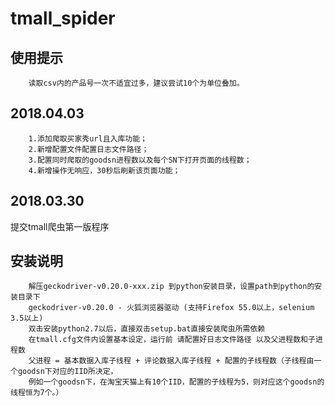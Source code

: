 # tmall_spider

使用提示
--------
        读取csv内的产品号一次不适宜过多，建议尝试10个为单位叠加。

2018.04.03
----------
        1.添加爬取买家秀url且入库功能；
        2.新增配置文件配置日志文件路径；
        3.配置同时爬取的goodsn进程数以及每个SN下打开页面的线程数；
        4.新增操作无响应，30秒后刷新该页面功能；

2018.03.30
----------
提交tmall爬虫第一版程序


安装说明
--------
        解压geckodriver-v0.20.0-xxx.zip 到python安装目录，设置path到python的安装目录下
        geckodriver-v0.20.0 - 火狐浏览器驱动 (支持Firefox 55.0以上，selenium 3.5以上)
        双击安装python2.7以后，直接双击setup.bat直接安装爬虫所需依赖
        在tmall.cfg文件内设置基本设定，运行前 请配置好日志文件路径 以及父进程数和子进程数
        父进程 = 基本数据入库子线程 + 评论数据入库子线程 + 配置的子线程数（子线程由一个goodsn下对应的IID所决定，
        例如一个goodsn下，在淘宝天猫上有10个IID，配置的子线程为5，则对应这个goodsn的线程恒为7个。）
